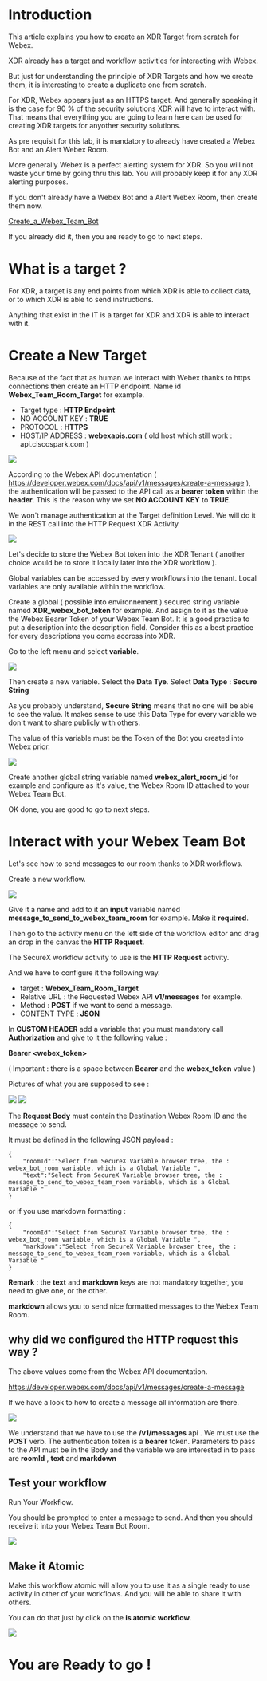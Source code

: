 # Introduction

This article explains you how to create an XDR Target from scratch for Webex.

XDR already has a target and workflow activities for interacting with Webex. 

But just for understanding the principle of XDR Targets and how we create them, it is interesting to create a duplicate one from scratch.

For XDR, Webex appears just as an HTTPS target. And generally speaking it is the case for 90 %  of the security solutions XDR will have to interact with. That means that everything you are going to learn here can be used for creating XDR targets for anyother security solutions.

As pre requisit for this lab, it is mandatory to already have created a Webex Bot and an Alert Webex Room.

More generally Webex is a perfect alerting system for XDR. So you will not waste your time by going thru this lab. You will probably keep it for any XDR alerting purposes.

If you don't already have a Webex Bot and a Alert Webex Room, then create them now.

[Create_a_Webex_Team_Bot ](https://github.com/pcardotatgit/Create_a_Webex_Team_Bot)

If you already did it, then you are ready to go to next steps.

# What is a target ?

For XDR, a target is any end points from which XDR is able to collect data, or to which XDR is able to send instructions. 

Anything that exist in the IT is a target for XDR and XDR is able to interact with it.

# Create a New Target

Because of the fact that as human we interact with Webex thanks to https connections then create an HTTP endpoint. Name id **Webex_Team_Room_Target** for example.

- Target type : **HTTP Endpoint**
- NO ACCOUNT KEY : **TRUE**
- PROTOCOL : **HTTPS**
- HOST/IP ADDRESS : **webexapis.com** ( old host which still work : api.ciscospark.com )

![](img/10.png)


According to the Webex API documentation ( https://developer.webex.com/docs/api/v1/messages/create-a-message ), the authentication will be passed to the API call as a **bearer token** within the **header**. This is the reason why we set **NO ACCOUNT KEY** to **TRUE**. 

We won't manage authentication at the Target definition Level. We will do it in the REST call into the HTTP Request XDR Activity

![](img/11.png)

Let's decide to store the Webex Bot token into the XDR Tenant ( another choice would be to store it locally later into the XDR workflow ).

Global variables can be accessed by every workflows into the tenant.  Local variables are only available within the workflow.

Create a global ( possible into environnement ) secured string variable named **XDR_webex_bot_token** for example. And assign to it as the value the Webex Bearer Token of your Webex Team Bot. It is a good practice to put a description into the description field. Consider this as a best practice for every descriptions you come accross into XDR.

Go to the left menu and select **variable**.

![](img/1.png)

Then create a new variable. Select the **Data Tye**.   Select **Data Type : Secure String** 

As you probably understand, **Secure String** means that no one will be able to see the value.  It makes sense to use this Data Type for every variable we don't want to share publicly with others.

The value of this variable must be the Token of the Bot you created into Webex prior.

![](img/2.png)

Create another global string variable named **webex_alert_room_id** for example and configure as it's value, the Webex Room ID attached to your Webex Team Bot.

OK done, you are good to go to next steps.

# Interact with your Webex Team Bot

Let's see how to send messages to our room thanks to XDR workflows.

Create a new workflow.

![](img/3.png)


Give it a name and add to it an **input** variable named **message_to_send_to_webex_team_room** for example. Make it **required**.

Then go to the activity menu on the left side of the workflow editor and drag an drop in the canvas the **HTTP Request**.

The SecureX workflow activity to use is the **HTTP Request** activity.

And we have to configure it the following way.

- target : **Webex_Team_Room_Target**
- Relative URL : the Requested Webex API **v1/messages** for example.
- Method : **POST** if we want to send a message.
- CONTENT TYPE : **JSON**

In **CUSTOM HEADER** add a variable that you must mandatory call **Authorization** and give to it the following value :

**Bearer <webex_token>**  

( Important : there is a space between **Bearer** and the **webex_token** value )

Pictures of what you are supposed to see :


![](img/webex_team_target-2.png)
![](img/webex_team_target-3.png)

The **Request Body** must contain the Destination Webex Room ID and the message to send.

It must be defined in the following JSON payload :

```
{
    "roomId":"Select from SecureX Variable browser tree, the : webex_bot_room variable, which is a Global Variable ",
    "text":"Select from SecureX Variable browser tree, the : message_to_send_to_webex_team_room variable, which is a Global Variable "   
}
```

or if you use markdown formatting :

```
{
    "roomId":"Select from SecureX Variable browser tree, the : webex_bot_room variable, which is a Global Variable ",
    "markdown":"Select from SecureX Variable browser tree, the : message_to_send_to_webex_team_room variable, which is a Global Variable "    
}
```

**Remark** : the **text** and **markdown** keys are not mandatory together, you need to give one, or the other.

**markdown** allows you to send nice formatted messages to the Webex Team Room.

## why did we configured the HTTP request this way ?

The above values come from the Webex API documentation.

https://developer.webex.com/docs/api/v1/messages/create-a-message

If we have a look to how to create a message all information are there.

![](img/4.png)

We understand that we have to use the **/v1/messages** api . We must use the **POST** verb. The authentication token is a **bearer** token. Parameters to pass to the API must be in the Body and the variable we are interested in to pass are **roomId** , **text** and **markdown**

## Test your workflow

Run Your Workflow.

You should be prompted to enter a message to send.  And then you should receive it into your Webex Team Bot Room.

![](img/webex_team_target-4.png)

## Make it Atomic

Make this workflow atomic will allow you to use it as a single ready to use activity in other of your workflows.  And you will be able to share it with others.

You can do that just by click on the **is atomic workflow**.

![](img/webex_team_target-5.png)

# You are Ready to go !

